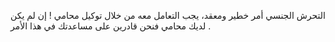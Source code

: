 التحرش الجنسي أمر خطير ومعقد، يجب التعامل معه من خلال توكيل محامي ! إن لم يكن لديك محامي فنحن قادرين على مساعدتك في هذا الأمر .
